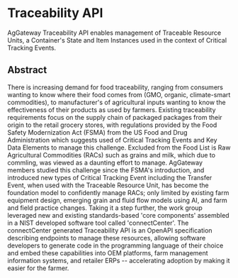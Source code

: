 # Traceability API
AgGateway Traceability API enables management of Traceable Resource Units, a Container's State and Item Instances used in the context of Critical Tracking Events.

## Abstract
There is increasing demand for food traceability, ranging from consumers wanting to know where their food comes from (GMO, organic, climate-smart commodities), to manufacturer's of agricultural inputs wanting to know the effectiveness of their products as used by farmers.  Existing traceability requirements focus on the supply chain of packaged packages from their origin to the retail grocery stores, with regulations provided by the Food Safety Modernization Act (FSMA) from the US Food and Drug Administration which suggests used of Critical Tracking Events and Key Data Elements to manage this challenge. 
 Excluded from the Food List is Raw Agricultural Commodities (RACs) such as grains and milk, which due to commling, was viewed as a daunting effort to manage.  AgGateway members studied this challenge since the FSMA's introduction, and introduced new types of Critical Tracking Event including the Transfer Event, when used with the Traceable Resource Unit, has become the foundation model to confidently manage RACs; only limited by existing farm equipment design, emerging grain and fluid flow models using AI, and farm and field practice changes.  Taking it a step further, the work group leveraged new and existing standards-based 'core components' assembled in a NIST developed software tool called 'connectCenter'.  The connectCenter generated Traceability API is an OpenAPI specification describing endpoints to manage these resources, allowing software developers to generate code in the programming language of their choice and embed these capabilities into OEM platforms, farm management information systems, and retailer ERPs -- accelerating adoption by making it easier for the farmer.
